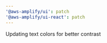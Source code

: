 ```yaml
---
'@aws-amplify/ui': patch
'@aws-amplify/ui-react': patch
---
```


Updating text colors for better contrast

